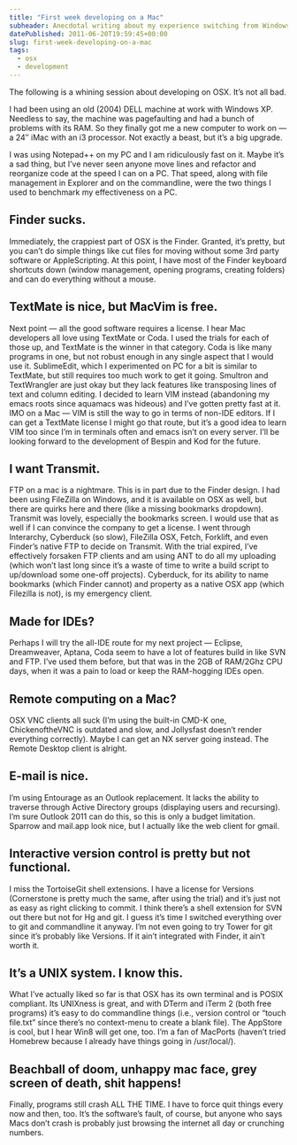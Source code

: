 ```yaml
---
title: "First week developing on a Mac"
subheader: Anecdotal writing about my experience switching from Windows XP to OSX
datePublished: 2011-06-20T19:59:45+00:00
slug: first-week-developing-on-a-mac
tags:
  - osx
  - development
---
```

The following is a whining session about developing on OSX. It’s not all bad.

I had been using an old (2004) DELL machine at work with Windows XP. Needless to
say, the machine was pagefaulting and had a bunch of problems with its RAM. So
they finally got me a new computer to work on — a 24″ iMac with an i3 processor.
Not exactly a beast, but it’s a big upgrade.

I was using Notepad++ on my PC and I am ridiculously fast on it. Maybe it’s
a sad thing, but I’ve never seen anyone move lines and refactor and reorganize
code at the speed I can on a PC. That speed, along with file management in
Explorer and on the commandline, were the two things I used to benchmark my
effectiveness on a PC.

## Finder sucks.

Immediately, the crappiest part of OSX is the Finder. Granted, it’s pretty, but
you can’t do simple things like cut files for moving without some 3rd party
software or AppleScripting. At this point, I have most of the Finder keyboard
shortcuts down (window management, opening programs, creating folders) and can
do everything without a mouse.

## TextMate is nice, but MacVim is free.

Next point — all the good software requires a license. I hear Mac developers all
love using TextMate or Coda. I used the trials for each of those up, and
TextMate is the winner in that category. Coda is like many programs in one, but
not robust enough in any single aspect that I would use it. SublimeEdit, which
I experimented on PC for a bit is similar to TextMate, but still requires too
much work to get it going. Smultron and TextWrangler are just okay but they lack
features like transposing lines of text and column editing. I decided to learn
VIM instead (abandoning my emacs roots since aquamacs was hideous) and I’ve
gotten pretty fast at it. IMO on a Mac — VIM is still the way to go in terms of
non-IDE editors. If I can get a TextMate license I might go that route, but it’s
a good idea to learn VIM too since I’m in terminals often and emacs isn’t on
every server. I’ll be looking forward to the development of Bespin and Kod for
the future.

## I want Transmit.

FTP on a mac is a nightmare. This is in part due to the Finder design. I had
been using FileZilla on Windows, and it is available on OSX as well, but there
are quirks here and there (like a missing bookmarks dropdown). Transmit was
lovely, especially the bookmarks screen. I would use that as well if I can
convince the company to get a license. I went through Interarchy, Cyberduck (so
slow), FileZilla OSX, Fetch, Forklift, and even Finder’s native FTP to decide on
Transmit. With the trial expired, I’ve effectively forsaken FTP clients and am
using ANT to do all my uploading (which won’t last long since it’s a waste of
time to write a build script to up/download some one-off projects). Cyberduck,
for its ability to name bookmarks (which Finder cannot) and property as a native
  OSX app (which Filezilla is not), is my emergency client.

## Made for IDEs?

Perhaps I will try the all-IDE route for my next project — Eclipse, Dreamweaver,
Aptana, Coda seem to have a lot of features build in like SVN and FTP. I’ve used
them before, but that was in the 2GB of RAM/2Ghz CPU days, when it was a pain to
load or keep the RAM-hogging IDEs open.

## Remote computing on a Mac?

OSX VNC clients all suck (I’m using the built-in CMD-K one, ChickenoftheVNC is
outdated and slow, and Jollysfast doesn’t render everything correctly). Maybe
I can get an NX server going instead. The Remote Desktop client is alright.

## E-mail is nice.

I’m using Entourage as an Outlook replacement. It lacks the ability to traverse
through Active Directory groups (displaying users and recursing). I’m sure
Outlook 2011 can do this, so this is only a budget limitation. Sparrow and
mail.app look nice, but I actually like the web client for gmail.

## Interactive version control is pretty but not functional.

I miss the TortoiseGit shell extensions. I have a license for Versions
(Cornerstone is pretty much the same, after using the trial) and it’s just not
as easy as right clicking to commit. I think there’s a shell extension for SVN
out there but not for Hg and git. I guess it’s time I switched everything over
to git and commandline it anyway. I’m not even going to try Tower for git since
it’s probably like Versions. If it ain’t integrated with Finder, it ain’t worth
it.

## It’s a UNIX system. I know this.

What I’ve actually liked so far is that OSX has its own terminal and is POSIX
compliant. Its UNIXness is great, and with DTerm and iTerm 2 (both free
programs) it’s easy to do commandline things (i.e., version control or “touch
file.txt” since there’s no context-menu to create a blank file). The AppStore is
cool, but I hear Win8 will get one, too. I’m a fan of MacPorts (haven’t tried
Homebrew because I already have things going in /usr/local/).

## Beachball of doom, unhappy mac face, grey screen of death, shit happens!

Finally, programs still crash ALL THE TIME. I have to force quit things every
now and then, too. It’s the software’s fault, of course, but anyone who says
Macs don’t crash is probably just browsing the internet all day or crunching
numbers.

